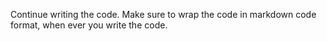 Continue writing the code. Make sure to wrap the code in markdown code format, when ever you write the code.
